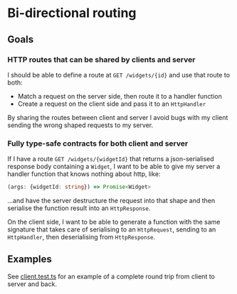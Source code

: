 # Bi-directional routing

## Goals

### HTTP routes that can be shared by clients and server

I should be able to define a route at `GET /widgets/{id}` and use that route to both:

* Match a request on the server side, then route it to a handler function
* Create a request on the client side and pass it to an `HttpHandler`

By sharing the routes between client and server I avoid bugs with my client
sending the wrong shaped requests to my server.

### Fully type-safe contracts for both client and server

If I have a route `GET /widgets/{widgetId}` that returns a json-serialised response body containing a `Widget`, 
I want to be able to give my server a handler function that knows nothing about http, like:

```typescript
(args: {widgetId: string}) => Promise<Widget>
```

...and have the server destructure the request into that shape and then serialise
the function result into an `HttpResponse`.

On the client side, I want to be able to generate a function with the same signature
that takes care of serialising to an `HttpRequest`, sending to an `HttpHandler`, then
deserialising from `HttpResponse`.

## Examples

See [client.test.ts](../test/client.test.ts) for an example of a complete round trip
from client to server and back.
